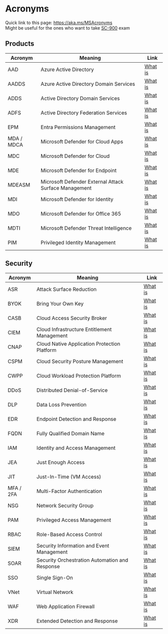 # Acronyms

Quick link to this page: https://aka.ms/MSAcronyms  
Might be useful for the ones who want to take [SC-900](https://learn.microsoft.com/en-us/certifications/exams/sc-900) exam

## Products
Acronym | Meaning | Link |
| ------- | ----- | ---- |
| AAD | Azure Active Directory | [What is](https://learn.microsoft.com/en-us/azure/active-directory/fundamentals/active-directory-whatis) |  | 
| AADDS | Azure Active Directory Domain Services | [What is](https://learn.microsoft.com/en-us/azure/active-directory-domain-services/overview) |  | 
| ADDS | Active Directory Domain Services | [What is](https://learn.microsoft.com/en-us/windows-server/identity/ad-ds/get-started/virtual-dc/active-directory-domain-services-overview) |  | 
| ADFS | Active Directory Federation Services | [What is](https://learn.microsoft.com/en-us/windows-server/identity/ad-fs/ad-fs-overview) |  | 
| EPM | Entra Permissions Management | [What is](https://learn.microsoft.com/en-us/azure/active-directory/cloud-infrastructure-entitlement-management/overview/ad-fs-overview) |  | 
| MDA / MDCA | Microsoft Defender for Cloud Apps | [What is](https://learn.microsoft.com/en-us/defender-cloud-apps/what-is-defender-for-cloud-apps) |  | 
| MDC| Microsoft Defender for Cloud | [What is](https://learn.microsoft.com/en-us/azure/defender-for-cloud/defender-for-cloud-introduction) |  | 
| MDE| Microsoft Defender for Endpoint | [What is](https://learn.microsoft.com/en-us/microsoft-365/security/defender-endpoint/microsoft-defender-endpoint) |  | 
| MDEASM| Microsoft Defender External Attack Surface Management | [What is](https://learn.microsoft.com/en-us/azure/external-attack-surface-management/) |  | 
| MDI| Microsoft Defender for Identity | [What is](https://learn.microsoft.com/en-us/defender-for-identity/what-is) |  | 
| MDO| Microsoft Defender for Office 365 | [What is](https://learn.microsoft.com/en-us/microsoft-365/security/office-365-security) |  | 
| MDTI| Microsoft Defender Threat Intelligence | [What is](https://learn.microsoft.com/en-us/defender/threat-intelligence/what-is-microsoft-defender-threat-intelligence-defender-ti) |  | 
| PIM| Privileged Identity Management | [What is](https://learn.microsoft.com/en-us/azure/active-directory/privileged-identity-management/pim-configure) |  | 

## Security
Acronym | Meaning | Link |
| ------- | ----- | ---- |
| ASR | Attack Surface Reduction | [What is](https://learn.microsoft.com/en-us/microsoft-365/security/defender-endpoint/overview-attack-surface-reduction) |  | 
| BYOK | Bring Your Own Key | [What is](https://azure.microsoft.com/en-us/updates/akv-byok-ga) |  | 
| CASB | Cloud Access Security Broker | [What is](https://www.microsoft.com/en-us/security/business/security-101/what-is-a-cloud-access-security-broker-casb) |  | 
| CIEM | Cloud Infrastructure Entitlement Management | [What is](https://www.microsoft.com/en-us/security/business/identity-access/microsoft-entra-permissions-management) |  |  
| CNAP| Cloud Native Application Protection Platform | [What is](https://www.microsoft.com/en-us/security/blog/2023/03/22/the-next-wave-of-multicloud-security-with-microsoft-defender-for-cloud-a-cloud-native-application-protection-platform-cnapp/) |  |
| CSPM | Cloud Security Posture Management | [What is](https://www.microsoft.com/en-us/security/business/security-101/what-is-cspm) |  |
| CWPP | Cloud Workload Protection Platform | [What is](https://www.gartner.com/reviews/market/cloud-workload-protection-platforms) |  | 
| DDoS | Distributed Denial-of-Service | [What is](https://www.microsoft.com/en-us/security/business/security-101/what-is-a-ddos-attack) |  | 
| DLP | Data Loss Prevention | [What is](https://learn.microsoft.com/en-us/microsoft-365/compliance/dlp-learn-about-dlp) |  |
| EDR | Endpoint Detection and Response | [What is](https://learn.microsoft.com/en-us/microsoft-365/security/defender-endpoint/overview-endpoint-detection-response) |  | 
| FQDN | Fully Qualified Domain Name | [What is](https://learn.microsoft.com/en-us/azure/firewall/fqdn-filtering-network-rules) |  |
| IAM | Identity and Access Management | [What is](https://www.microsoft.com/en-us/security/business/security-101/what-is-identity-access-management-iam) |  | 
| JEA | Just Enough Access | [What is](https://learn.microsoft.com/en-us/azure/architecture/framework/security/design-admins) |  |
| JIT | Just-In-Time (VM Access) | [What is](https://learn.microsoft.com/en-us/azure/defender-for-cloud/just-in-time-access-overview) |  |
| MFA / 2FA | Multi-Factor Authentication | [What is](https://www.microsoft.com/en-us/security/business/security-101/what-is-two-factor-authentication-2fa) |  | 
| NSG | Network Security Group | [What is](https://learn.microsoft.com/en-us/azure/virtual-network/network-security-groups-overview) |  |
| PAM | Privileged Access Management | [What is](https://www.microsoft.com/en-us/security/business/security-101/what-is-privileged-access-management-pam) |  | 
| RBAC | Role-Based Access Control | [What is](https://learn.microsoft.com/en-us/azure/role-based-access-control/) |  | 
| SIEM| Security Information and Event Management| [What is](https://www.microsoft.com/en-us/security/business/security-101/what-is-siem) |  | 
| SOAR| Security Orchestration Automation and Response| [What is](https://www.gartner.com/en/information-technology/glossary/security-orchestration-automation-response-soar) |  | 
| SSO| Single Sign-On| [What is](https://learn.microsoft.com/en-us/azure/active-directory/manage-apps/what-is-single-sign-on) |  | 
| VNet| Virtual Network| [What is](https://learn.microsoft.com/en-us/azure/virtual-network/virtual-networks-overview) |  | 
| WAF| Web Application Firewall| [What is](https://learn.microsoft.com/en-us/azure/web-application-firewall/overview) |  | 
| XDR| Extended Detection and Response| [What is](https://www.microsoft.com/en-us/security/business/security-101/what-is-xdr) |  | 
